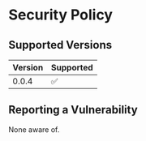# Security Policy

## Supported Versions

| Version | Supported          |
|---------| ------------------ |
| 0.0.4   | :white_check_mark: |

## Reporting a Vulnerability

None aware of.
